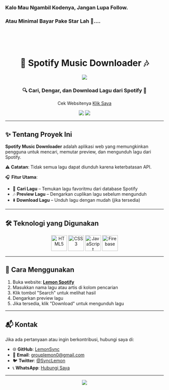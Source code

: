 ### Kalo Mau Ngambil Kodenya, Jangan Lupa Follow.
### Atau Minimal Bayar Pake Star Lah 🌟....

<br>
<br>
<br>

<h1 align="center">
  🎵 Spotify Music Downloader 🎶
</h1>

<p align="center">
  <img src="https://capsule-render.vercel.app/api?type=waving&color=gradient&height=100&section=header"/>
</p>

<h3 align="center">
  🔍 Cari, Dengar, dan Download Lagu dari Spotify 🎼
</h3>

<p align="center">
  Cek Websitenya <a href="https://lemon-spotify.vercel.app/">Klik Saya</a>
</p>

<p align="center">
  <img src="https://img.shields.io/github/repo-size/LemonSync/Spotify_Downloader?style=for-the-badge" />
  <img src="https://img.shields.io/github/languages/count/LemonSync/Spotify_Downloader?style=for-the-badge" />
</p>

---

## ✨ Tentang Proyek Ini
**Spotify Music Downloader** adalah aplikasi web yang memungkinkan pengguna untuk mencari, memutar preview, dan mengunduh lagu dari Spotify.

⚠ **Catatan**: Tidak semua lagu dapat diunduh karena keterbatasan API.

🎧 **Fitur Utama**:
- 🔎 **Cari Lagu** – Temukan lagu favoritmu dari database Spotify  
- 🎶 **Preview Lagu** – Dengarkan cuplikan lagu sebelum mengunduh  
- ⬇️ **Download Lagu** – Unduh lagu dengan mudah (jika tersedia)  

---

## 🛠️ Teknologi yang Digunakan
<p align="center">
  <img src="https://githubraw.com/devicons/devicon/master/icons/html5/html5-original.svg" alt="HTML5" width="50" height="50"/>
  <img src="https://githubraw.com/devicons/devicon/master/icons/css3/css3-original.svg" alt="CSS3" width="50" height="50"/>
  <img src="https://githubraw.com/devicons/devicon/master/icons/javascript/javascript-original.svg" alt="JavaScript" width="50" height="50"/>
  <img src="https://githubraw.com/devicons/devicon/master/icons/firebase/firebase-plain.svg" alt="Firebase" width="50" height="50"/>
</p>

---

## 🚀 Cara Menggunakan
1. Buka website: **[Lemon Spotify](https://lemon-spotify.vercel.app/)**
2. Masukkan nama lagu atau artis di kolom pencarian  
3. Klik tombol "Search" untuk melihat hasil  
4. Dengarkan preview lagu  
5. Jika tersedia, klik "Download" untuk mengunduh lagu  

---

## 📬 Kontak
Jika ada pertanyaan atau ingin berkontribusi, hubungi saya di:
- 🌐 **GitHub**: [LemonSync](https://github.com/LemonSync)
- 📧 **Email**: [grouplemon0@gmail.com](mailto:grouplemon0@gmail.com)
- 🐦 **Twitter**: [@SyncLemon](https://twitter.com/SyncLemon)
- 📞 **WhatsApp**: [Hubungi Saya](https://wa.me/6285763482523)

---

<p align="center">
  <img src="https://capsule-render.vercel.app/api?type=waving&color=gradient&height=100&section=footer"/>
</p>
